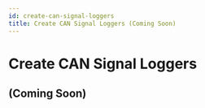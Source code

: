 ```yaml
---
id: create-can-signal-loggers
title: Create CAN Signal Loggers (Coming Soon)
---
```


# Create CAN Signal Loggers
## (Coming Soon)